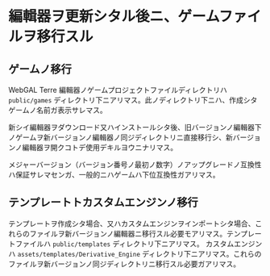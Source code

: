# 編輯器ヲ更新シタル後ニ、ゲームファイルヲ移行スル

## ゲームノ移行

WebGAL Terre 編輯器ノゲームプロジェクトファイルディレクトリハ `public/games` ディレクトリ下ニアリマス。此ノディレクトリ下ニハ、作成シタゲームノ名前ガ表示サレマス。

新シイ編輯器ヲダウンロード又ハインストールシタ後、旧バージョンノ編輯器下ノゲームヲ新バージョンノ編輯器ノ同ジディレクトリニ直接移行シ、新バージョンノ編輯器ヲ開クコトデ使用デキルヨウニナリマス。

メジャーバージョン（バージョン番号ノ最初ノ数字）ノアップグレードノ互換性ハ保証サレマセンガ、一般的ニハゲームハ下位互換性ガアリマス。

## テンプレートトカスタムエンジンノ移行

テンプレートヲ作成シタ場合、又ハカスタムエンジンヲインポートシタ場合、これらのファイルヲ新バージョンノ編輯器ニ移行スル必要モアリマス。テンプレートファイルハ `public/templates` ディレクトリ下ニアリマス。
カスタムエンジンハ `assets/templates/Derivative_Engine` ディレクトリ下ニアリマス。これらのファイルヲ新バージョンノ同ジディレクトリニ移行スル必要ガアリマス。

